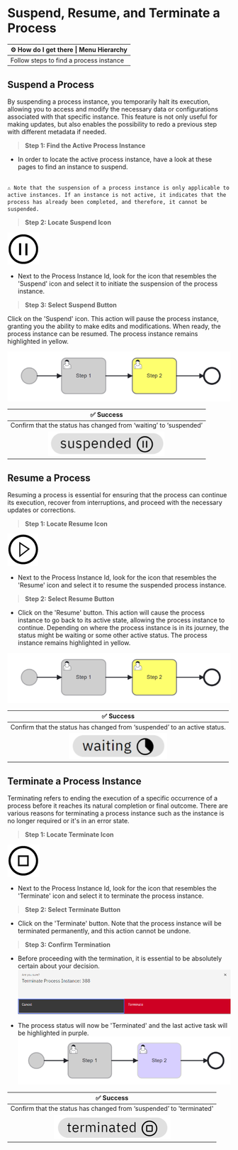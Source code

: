 # Suspend, Resume, and Terminate a Process

| ⚙ How do I get there \| Menu Hierarchy |
| -------------------------------------- |
| Follow steps to find a process instance |


## Suspend a Process

By suspending a process instance, you temporarily halt its execution, allowing you to access and modify the necessary data or configurations associated with that specific instance. This feature is not only useful for making updates, but also enables the possibility to redo a previous step with different metadata if needed.

> **Step 1: Find the Active Process Instance**

- In order to locate the active process instance, have a look at these pages to find an instance to suspend.

```{admonition} Note

⚠ Note that the suspension of a process instance is only applicable to active instances. If an instance is not active, it indicates that the process has already been completed, and therefore, it cannot be suspended.

```

> **Step 2: Locate Suspend Icon**

![suspend](images/suspend.png) 

- Next to the Process Instance Id, look for the icon that resembles the 'Suspend' icon and select it to initiate the suspension of the process instance.

> **Step 3: Select Suspend Button**

Click on the 'Suspend' icon. This action will pause the process instance, granting you the ability to make edits and modifications. When ready, the process instance can be resumed. The process instance remains highlighted in yellow.

![suspend](images/active_process_instance.png)


| ✅ Success                                                    |  
|  :----:  | 
| Confirm that the status has changed from ‘waiting’ to ‘suspended’|
|![suspended](images/suspended.png)| 

## Resume a Process

Resuming a process is essential for ensuring that the process can continue its execution, recover from interruptions, and proceed with the necessary updates or corrections.

> **Step 1: Locate Resume Icon**

![resume](images/resume.png) 

- Next to the Process Instance Id, look for the icon that resembles the 'Resume' icon and select it to resume the suspended process instance.

> **Step 2: Select Resume Button**

- Click on the 'Resume' button. This action will cause the process instance to go back to its active state, allowing the process instance to continue. Depending on where the process instance is in its journey, the status might be waiting or some other active status. The process instance remains highlighted in yellow.

![suspend](images/active_process_instance.png)


| ✅ Success                                                    | 
| :----:  |
| Confirm that the status has changed from ‘suspended’ to an active status.|
![waiting](images/waiting.png)| 

## Terminate a Process Instance

Terminating refers to ending the execution of a specific occurrence of a process before it reaches its natural completion or final outcome. There are various reasons for terminating a process instance such as the instance is no longer required or it's in an error state. 

> **Step 1: Locate Terminate Icon**

![terminate](images/terminate.png) 

- Next to the Process Instance Id, look for the icon that resembles the 'Terminate' icon and select it to terminate the process instance.

> **Step 2: Select Terminate Button**

- Click on the 'Terminate' button. Note that the process instance will be terminated permanently, and this action cannot be undone. 

> **Step 3: Confirm Termination**

- Before proceeding with the termination, it is essential to be absolutely certain about your decision.
![terminate_warning](images/terminate_warning.png)

- The process status will now be 'Terminated' and the last active task will be highlighted in purple.
![suspend](images/terminated_process_instance.png)

| ✅ Success                                                    | 
| :----:  |
| Confirm that the status has changed from ‘suspended’ to 'terminated'
![suspend](images/terminated.png) | 

